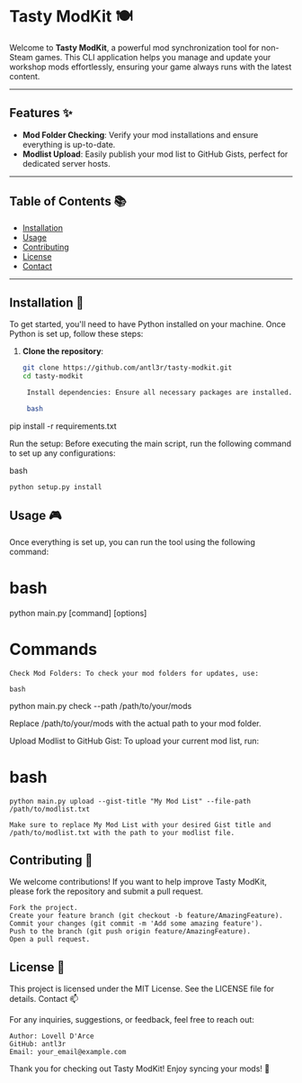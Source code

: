 # Tasty ModKit 🍽️

Welcome to **Tasty ModKit**, a powerful mod synchronization tool for non-Steam games. This CLI application helps you manage and update your workshop mods effortlessly, ensuring your game always runs with the latest content.

---

## Features ✨

- **Mod Folder Checking**: Verify your mod installations and ensure everything is up-to-date.
- **Modlist Upload**: Easily publish your mod list to GitHub Gists, perfect for dedicated server hosts.

---

## Table of Contents 📚

- [Installation](#installation)
- [Usage](#usage)
- [Contributing](#contributing)
- [License](#license)
- [Contact](#contact)

---

## Installation 🚀

To get started, you'll need to have Python installed on your machine. Once Python is set up, follow these steps:

1. **Clone the repository**:
   ```bash
   git clone https://github.com/antl3r/tasty-modkit.git
   cd tasty-modkit

    Install dependencies: Ensure all necessary packages are installed. You can do this by running:

    bash

pip install -r requirements.txt

Run the setup: Before executing the main script, run the following command to set up any configurations:

bash

    python setup.py install

## Usage 🎮

Once everything is set up, you can run the tool using the following command:

# bash

python main.py [command] [options]

# Commands

    Check Mod Folders: To check your mod folders for updates, use:

    bash

python main.py check --path /path/to/your/mods

Replace /path/to/your/mods with the actual path to your mod folder.

Upload Modlist to GitHub Gist: To upload your current mod list, run:

# bash

    python main.py upload --gist-title "My Mod List" --file-path /path/to/modlist.txt

    Make sure to replace My Mod List with your desired Gist title and /path/to/modlist.txt with the path to your modlist file.

## Contributing 🤝

We welcome contributions! If you want to help improve Tasty ModKit, please fork the repository and submit a pull request.

    Fork the project.
    Create your feature branch (git checkout -b feature/AmazingFeature).
    Commit your changes (git commit -m 'Add some amazing feature').
    Push to the branch (git push origin feature/AmazingFeature).
    Open a pull request.

## License 📄

This project is licensed under the MIT License. See the LICENSE file for details.
Contact 📫

For any inquiries, suggestions, or feedback, feel free to reach out:

    Author: Lovell D'Arce
    GitHub: antl3r
    Email: your_email@example.com

Thank you for checking out Tasty ModKit! Enjoy syncing your mods! 🎉

